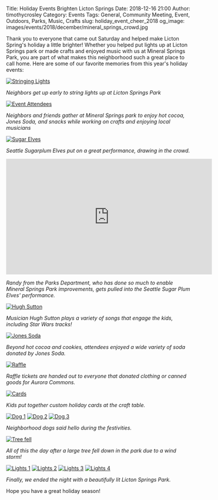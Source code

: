 Title: Holiday Events Brighten Licton Springs
Date: 2018-12-16 21:00
Author: timothycrosley
Category: Events
Tags: General, Community Meeting, Event, Outdoors, Parks, Music, Crafts
slug: holiday_event_cheer_2018
og_image: images/events/2018/december/mineral_springs_crowd.jpg

Thank you to everyone that came out Saturday and helped make Licton Spring's holiday a little brighter! Whether you helped put lights up at Licton Springs park or made crafts and enjoyed music with us at Mineral Springs Park, you are part of what makes this neighborhood such a great place to call home. Here are some of our favorite memories from this year's holiday events:

[![Stringing Lights](/images/events/2018/december/lights_strung.jpg)](/images/events/2018/december/lights_strung.jpg)

*Neighbors get up early to string lights up at Licton Springs Park*

[![Event Attendees](images/events/2018/december/mineral_springs_crowd.jpg)](images/events/2018/december/mineral_springs_crowd.jpg)

*Neighbors and friends gather at Mineral Springs park to enjoy hot cocoa, Jones Soda, and snacks while working on crafts and enjoying local musicians*

[![Sugar Elves](images/events/2018/december/sugar_elves.jpg)](images/events/2018/december/sugar_elves.jpg)

*Seattle Sugarplum Elves put on a great performance, drawing in the crowd.*

<iframe width="560" height="315" src="https://www.youtube.com/embed/pXHwu5DEvQs" frameborder="0" allow="accelerometer; autoplay; encrypted-media; gyroscope; picture-in-picture" allowfullscreen></iframe>

*Randy from the Parks Department, who has done so much to enable Mineral Springs Park improvements, gets pulled into the Seattle Sugar Plum Elves' performance.*

[![Hugh Sutton](images/events/2018/december/hugh.jpg)](images/events/2018/december/hugh.jpg)

*Musician Hugh Sutton plays a variety of songs that engage the kids, including Star Wars tracks!*

[![Jones Soda](images/events/2018/december/jones.jpg)](images/events/2018/december/jones.jpg)

*Beyond hot cocoa and cookies, attendees enjoyed a wide variety of soda donated by Jones Soda.*

[![Raffle](images/events/2018/december/raffle.jpg)](images/events/2018/december/raffle.jpg)

*Raffle tickets are handed out to everyone that donated clothing or canned goods for Aurora Commons.*

[![Cards](images/events/2018/december/cards.jpg)](images/events/2018/december/cards.jpg)

*Kids put together custom holiday cards at the craft table.*

[![Dog 1](images/events/2018/december/dog_1.jpg)](images/events/2018/december/dog_1.jpg)
[![Dog 2](images/events/2018/december/dog_2.jpg)](images/events/2018/december/dog_2.jpg)
[![Dog 3](images/events/2018/december/dog_3.jpg)](images/events/2018/december/dog_3.jpg)

*Neighborhood dogs said hello during the festivities.*

[![Tree fell](images/events/2018/december/tree.jpg)](images/events/2018/december/tree.jpg)

*All of this the day after a large tree fell down in the park due to a wind storm!*

[![Lights 1](images/events/2018/december/lights_1.jpg)](images/events/2018/december/lights_1.jpg)
[![Lights 2](images/events/2018/december/lights_2.jpg)](images/events/2018/december/lights_2.jpg)
[![Lights 3](images/events/2018/december/lights_3.jpg)](images/events/2018/december/lights_3.jpg)
[![Lights 4](images/events/2018/december/lights_4.jpg)](images/events/2018/december/lights_4.jpg)

*Finally, we ended the night with a beautifully lit Licton Springs Park.*

Hope you have a great holiday season!

